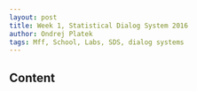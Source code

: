 ```yaml
---
layout: post
title: Week 1, Statistical Dialog System 2016
author: Ondrej Platek
tags: Mff, School, Labs, SDS, dialog systems 
---
```


## Content
